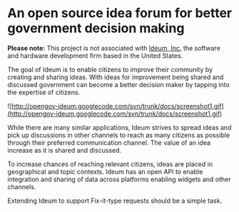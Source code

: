 # An open source idea forum for better government decision making #

**Please note:** This project is not associated with [Ideum, Inc.](http://www.ideum.com/) the software and hardware development firm based in the United States.

The goal of Ideum is to enable citizens to improve their community by creating and sharing ideas. With ideas for improvement being shared and discussed government can become a better decision maker by tapping into the expertise of citizens.

![http://opengov-ideum.googlecode.com/svn/trunk/docs/screenshot1.gif](http://opengov-ideum.googlecode.com/svn/trunk/docs/screenshot1.gif)

While there are many similar applications, Ideum strives to spread ideas and pick up discussions in other channels to reach as many citizens as possible through their preferred communication channel. The value of an idea increase as it is shared and discussed.

To increase chances of reaching relevant citizens, ideas are placed in geographical and topic contexts. Ideum has an open API to enable integration and sharing of data across platforms enabling widgets and other channels.

Extending Ideum to support Fix-it-type requests should be a simple task.

